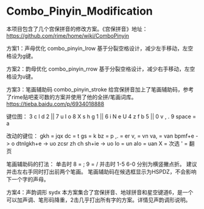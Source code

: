 # Combo_Pinyin_Modification
本项目包含了几个宫保拼音的修改方案。《宫保拼音》地址：https://github.com/rime/home/wiki/ComboPinyin

方案1：声母优化 combo_pinyin_lrow
基于分裂空格设计，减少左手移动，左空格设为g键。

方案2：韵母优化 combo_pinyin_rrow
基于分裂空格设计，减少右手移动，左空格设为u键。

方案3：笔画辅助码 combo_pinyin_stroke
给宫保拼音加上了笔画辅助码，参考了rime贴吧麦可数的方案并使用了他的全拼/笔画词库。
https://tieba.baidu.com/p/6934018888

键位图：
3 c l d 2 || 7 u I o 8
X s h g 1 || 6 i N e U
4 z f b 5 || 0 v , . 9
space = a

改动的键位：
gkh = jqx
dc = t
gs = k
bz = p
,. = er
v, = vn
va, = van
bpmf+e -> o
dtnlgkh+e -> uo
zcsr zh ch sh+ie -> uo
Io = un
aIo = uan
X = 次选
' = 翻页

笔画辅助码的打法：
单击时 8 = ; 9 = /
并击时 1-5 6-0 分别为横竖撇点折。
建议并击左右手同时打出前两个笔画。
笔画辅助码在候选框显示为HSPDZ，不会影响下一个字的声母。

方案4：声韵调形 sydx
本方案集合了宫保拼音、地球拼音和星空键道6，是一个可以加声调、笔形码降重，2击几乎打出所有字的方案。详情见声韵调形说明。

